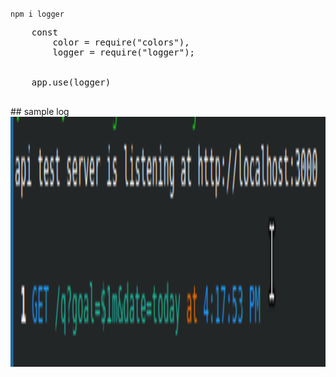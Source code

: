 `npm i logger`

<pre>
    const
        color = require("colors"),
        logger = require("logger");


    app.use(logger)

</pre>
<div>
## sample log
  <a href="/">
    <img align="right" alt="myyyyyyyyyyyyyyyy" src="./public/images/log.png" width="100%" height="400" />
  </a>
</div>

